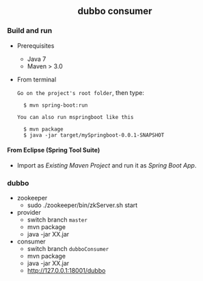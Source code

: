 ## <center>dubbo consumer</center>

### Build and run

+ Prerequisites

	- Java 7
	- Maven > 3.0

+ From terminal

	`Go on the project's root folder`, then type:

    	$ mvn spring-boot:run

	`You can also run mspringboot like this`
	
		$ mvn package
		$ java -jar target/mySpringboot-0.0.1-SNAPSHOT
		
		
#### From Eclipse (Spring Tool Suite)

+ Import as *Existing Maven Project* and run it as *Spring Boot App*.

### dubbo

+ zookeeper
	- sudo ./zookeeper/bin/zkServer.sh start
+ provider
	- switch branch `master`
	- mvn package
	- java -jar XX.jar
+ consumer
	- switch branch `dubboConsumer`
	- mvn package
	- java -jar XX.jar
	- http://127.0.0.1:18001/dubbo